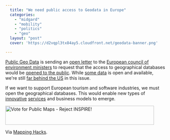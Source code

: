 ```yaml
---
  title: "We need public access to Geodata in Europe"
  categories: 
    - "midgard"
    - "mobility"
    - "politics"
    - "geo"
  layout: "post"
  cover: 'https://d2vqpl3tx84ay5.cloudfront.net/geodata-banner.png'

---
```

[Public Geo Data][1] is sending an [open letter][2] to the [European council of environment ministers][3] to request that the access to geographical databases would be [opened to the public][4]. While [some data][7] is open and available, we're still [far behind the US][9] in this issue.

If we want to support European tourism and software industries, we must open the geographical databases. This would enable new types of [innovative][6] [services][5] and business models to emerge.

<p>
<a href="http://rejectinspire.publicgeodata.org"><img src="https://d2vqpl3tx84ay5.cloudfront.net/geodata-banner.png" border="0" height="60" width="467" alt="Vote for Public Maps - Reject INSPIRE!" title="Vote for Public Maps - Reject INSPIRE!" /></a>
</p>

Via [Mapping Hacks][8].

[1]: http://publicgeodata.org/Home
[2]: http://publicgeodata.org/Open_Letter_Third_Reading
[3]: http://publicgeodata.org/Contact_Your_Minister
[4]: http://publicgeodata.org/Arguments
[5]: http://bergie.iki.fi/blog/maemo-mapper-takes-us-closer-to-the-hitchhiker-s-guide/
[6]: http://bergie.iki.fi/blog/the-real-hitchhiker-s-guide-to-the-galaxy/
[7]: http://www.geonames.org/
[8]: http://mappinghacks.com/2006/08/20/public-access-to-geodata-in-europe/
[9]: http://www.primet.org/documents/weiss%20-%20borders%20in%20cyberspace.htm
